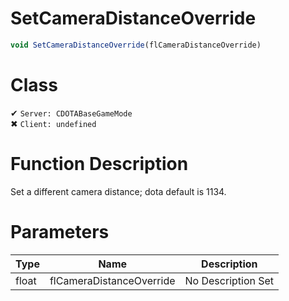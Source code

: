 # SetCameraDistanceOverride
```js	
void SetCameraDistanceOverride(flCameraDistanceOverride)
```
# Class
✔ `Server: CDOTABaseGameMode`  
✖ `Client: undefined`  

# Function Description
Set a different camera distance; dota default is 1134.
# Parameters
Type|Name|Description
--|--|--
float|flCameraDistanceOverride|No Description Set
